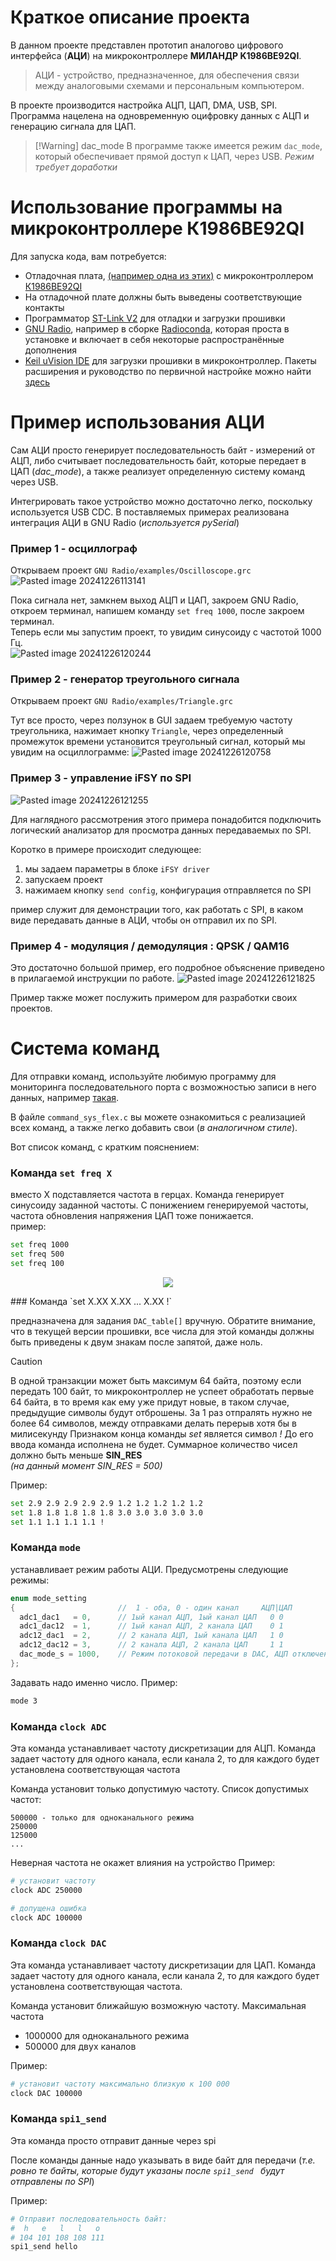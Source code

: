 
# Краткое описание проекта

В данном проекте представлен прототип аналогово цифрового интерфейса (**АЦИ**) на микроконтроллере **МИЛАНДР K1986BE92QI**.</br>

> АЦИ - устройство, предназначенное, для обеспечения связи между аналоговыми схемами и персональным компьютером.</br>

В проекте производится настройка АЦП, ЦАП, DMA, USB, SPI. 
Программа нацелена на одновременную оцифровку данных с АЦП и генерацию сигнала для ЦАП.</br>

>[!Warning] dac_mode 
>В программе также имеется режим `dac_mode`, который обеспечивает прямой доступ к ЦАП, через USB.
>*Режим требует доработки*

# Использование программы на микроконтроллере К1986ВЕ92QI

Для запуска кода, вам потребуется:
- Отладочная плата, [(например одна из этих)](https://ldm-systems.ru/catalog/milandr?cat=k1986be92qi&scat=op) с микроконтроллером [К1986ВЕ92QI](https://ic.milandr.ru/products/mikrokontrollery_i_protsessory/32_razryadnye_mikrokontrollery/k1986ve92qi/?ysclid=lqmbaqu6ql771500733)
- На отладочной плате должны быть выведены соответствующие контакты
- Программатор [ST-Link V2](https://www.st.com/en/development-tools/st-link-v2.html) для отладки и загрузки прошивки
- [GNU Radio](https://www.gnuradio.org/), например в сборке [Radioconda](https://github.com/ryanvolz/radioconda), которая проста в установке и включает в себя некоторые распространённые дополнения
- [Keil uVision IDE](https://www.keil.com/download/) для загрузки прошивки в микроконтроллер. Пакеты расширения и руководство по первичной настройке можно найти [здесь](https://support.milandr.ru/products/mikroskhemy_v_plastikovykh_korpusakh/k1986ve92qi/) 

# Пример использования АЦИ

Сам АЦИ просто генерирует последовательность байт - измерений от АЦП, либо считывает последовательность байт, которые передает в ЦАП (*dac_mode*), а также реализует определенную систему команд через USB.</br>

Интегрировать такое устройство можно достаточно легко, поскольку используется USB CDC.
В поставляемых примерах реализована интеграция АЦИ в GNU Radio (*используется pySerial*)</br>

### Пример 1 - осциллограф

Открываем проект  `GNU Radio/examples/Oscilloscope.grc`
![Pasted image 20241226113141](https://github.com/user-attachments/assets/a1a3b5a7-467b-4ba9-9ed2-014ef7eb0888)


Пока сигнала нет, замкнем выход АЦП и ЦАП, закроем GNU Radio,</br>
откроем терминал, напишем команду `set freq 1000`, после закроем терминал.</br>
Теперь если мы запустим проект, то увидим синусоиду с частотой 1000 Гц.</br>
![Pasted image 20241226120244](https://github.com/user-attachments/assets/1c09079a-9260-4aba-80b8-1f378b6f5b4c)


### Пример 2 - генератор треугольного сигнала

Открываем проект  `GNU Radio/examples/Triangle.grc`

Тут все просто, через ползунок в GUI задаем требуемую частоту треугольника, нажимает кнопку `Triangle`, через определенный промежуток времени установится треугольный сигнал, который мы увидим на осциллограмме:
![Pasted image 20241226120758](https://github.com/user-attachments/assets/c2d0669e-43ee-4d44-827a-07a6732c65e6)


### Пример 3 - управление iFSY по SPI
![Pasted image 20241226121255](https://github.com/user-attachments/assets/057dfc32-e92b-4488-81e4-bd91901e7ec5)



Для наглядного рассмотрения этого примера понадобится подключить логический анализатор для просмотра данных передаваемых по SPI.

Коротко в примере происходит следующее:
1) мы задаем параметры в блоке `iFSY driver`
2) запускаем проект
3) нажимаем кнопку `send config`, конфигурация отправляется по SPI

пример служит для демонстрации того, как работать с SPI, в каком виде передавать данные в АЦИ, чтобы он отправил их по SPI.

### Пример 4 - модуляция / демодуляция : QPSK / QAM16

Это достаточно большой пример, его подробное объяснение приведено в прилагаемой инструкции по работе.
![Pasted image 20241226121825](https://github.com/user-attachments/assets/9e7062a9-5dff-4048-bd17-437a84e0b099)

Пример также может послужить примером для разработки своих проектов.

# Система команд

Для отправки команд, используйте любимую программу для мониторинга последовательного порта с возможностью записи в него данных, например [такая](https://sourceforge.net/projects/serial-port-terminal/files/).

В файле `command_sys_flex.c` вы можете ознакомиться с реализацией всех команд, а также легко добавить свои (*в аналогичном стиле*).

Вот список команд, с кратким пояснением:

### Команда `set freq X`

вместо X подставляется частота в герцах. Команда генерирует синусоиду заданной частоты. С понижением генерируемой частоты, частота обновления напряжения ЦАП тоже понижается. \
пример:
``` bash
set freq 1000
set freq 500
set freq 100
```
<p align="center">
  <img width="" height="" src="/Imgs/1000_500_100_HZ.jpg">        <!-- Сравнение разных частот -->
</p>
### Команда `set X.XX X.XX ... X.XX !`

предназначена для задания ```DAC_table[]``` вручную. Обратите внимание, что в текущей версии прошивки, все числа для этой команды должны быть приведены к двум знакам после запятой, даже ноль. 
> [!CAUTION]
> В одной транзакции может быть максимум 64 байта, поэтому если передать 100 байт, то микроконтроллер не успеет обработать первые 64 байта, в то время как ему уже придут новые, в таком случае, предыдущие символы будут отброшены.
За 1 раз отпралять нужно не более 64 символов, между отправками делать перерыв хотя бы в милисекунду
Признаком конца команды _set_ является символ _!_ До его ввода команда исполнена не будет. 
Суммарное количество чисел должно быть меньше **SIN_RES** \
*(на данный момент SIN_RES = 500)*
 
Пример:
``` bash
set 2.9 2.9 2.9 2.9 2.9 1.2 1.2 1.2 1.2 1.2
set 1.8 1.8 1.8 1.8 1.8 3.0 3.0 3.0 3.0 3.0
set 1.1 1.1 1.1 1.1 !
```

### Команда `mode`

устанавливает режим работы АЦИ.
Предусмотрены следующие режимы:

``` C
enum mode_setting
{                       //  1 - оба, 0 - один канал     АЦП|ЦАП
  adc1_dac1   = 0,      // 1ый канал АЦП, 1ый канал ЦАП   0 0
  adc1_dac12  = 1,      // 1ый канал АЦП, 2 канала ЦАП    0 1
  adc12_dac1  = 2,      // 2 канала АЦП, 1ый канала ЦАП   1 0
  adc12_dac12 = 3,      // 2 канала АЦП, 2 канала ЦАП     1 1
  dac_mode_s = 1000,    // Режим потоковой передачи в DAC, АЦП отключен
};
```

Задавать надо именно число.
Пример:
``` bash
mode 3
```

### Команда `clock ADC `

Эта команда устанавливает частоту дискретизации для АЦП.
Команда задает частоту для одного канала, если канала 2, то для каждого будет установлена соответствующая частота</br>

Команда установит только допустимую частоту. Список допустимых частот:
```
500000 - только для одноканального режима
250000
125000
...
```

Неверная частота не окажет влияния на устройство
Пример:
``` bash 
# установит частоту
clock ADC 250000

# допущена ошибка
clock ADC 100000
```

### Команда `clock DAC `

Эта команда устанавливает частоту дискретизации для ЦАП.
Команда задает частоту для одного канала, если канала 2, то для каждого будет установлена соответствующая частота.</br>

Команда установит ближайшую возможную частоту.
 Максимальная частота
 * 1000000 для одноканального режима
 * 500000 для двух каналов

Пример:
``` bash 
# установит частоту максимально близкую к 100 000
clock DAC 100000
```

### Команда `spi1_send `

Эта команда просто отправит данные через spi

После команды данные надо указывать в виде байт для передачи (*т.е. ровно те байты, которые будут указаны после `spi1_send ` будут отправлены по SPI*)

Пример:
``` bash
# Отправит последовательность байт: 
#  h   e   l   l   o
# 104 101 108 108 111
spi1_send hello
```
